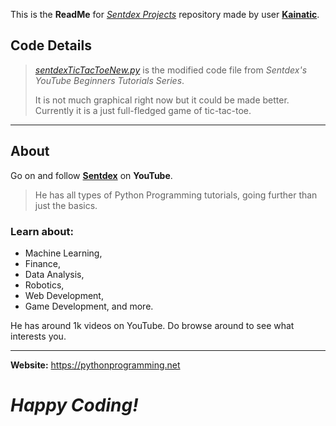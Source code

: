 This is the **ReadMe** for [*Sentdex Projects*](https://github.com/Kainatic/Sentdex-Projects/) repository made by user [**Kainatic**](https://github.com/Kainatic/).

## Code Details

> [*sentdexTicTacToeNew.py*](https://github.com/Kainatic/Sentdex-Projects/blob/master/sentdexTicTacToeNew.py) is the modified code file from *Sentdex's YouTube Beginners Tutorials Series*.
> 
> It is not much graphical right now but it could be made better. Currently it is a just full-fledged game of tic-tac-toe.

* * *

## About

Go on and follow [**Sentdex**](https://www.youtube.com/channel/UCfzlCWGWYyIQ0aLC5w48gBQ) on **YouTube**.

> He has all types of Python Programming tutorials, going further than just the basics.

### Learn about:
* Machine Learning,
* Finance,
* Data Analysis,
* Robotics,
* Web Development,
* Game Development, and more.

He has around 1k videos on YouTube. Do browse around to see what interests you.

* * *

**Website:** <https://pythonprogramming.net>

# *Happy Coding!*
